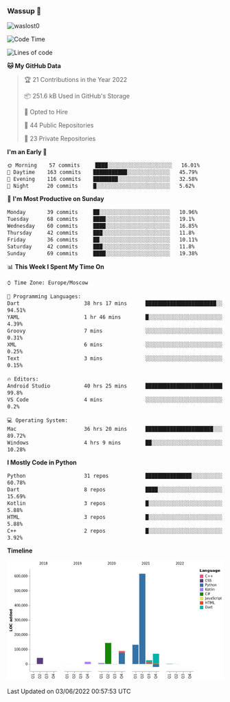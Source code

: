 ### Wassup 👋

<p align="left"> <img src="https://komarev.com/ghpvc/?username=waslost0" alt="waslost0" /></p>

<!--START_SECTION:waka-->
![Code Time](http://img.shields.io/badge/Code%20Time-0%20secs-blue)

![Lines of code](https://img.shields.io/badge/From%20Hello%20World%20I%27ve%20Written-1%20Million%20lines%20of%20code-blue)

**🐱 My GitHub Data** 

> 🏆 21 Contributions in the Year 2022
 > 
> 📦 251.6 kB Used in GitHub's Storage 
 > 
> 💼 Opted to Hire
 > 
> 📜 44 Public Repositories 
 > 
> 🔑 23 Private Repositories  
 > 
**I'm an Early 🐤** 

```text
🌞 Morning    57 commits     ████░░░░░░░░░░░░░░░░░░░░░   16.01% 
🌆 Daytime    163 commits    ███████████░░░░░░░░░░░░░░   45.79% 
🌃 Evening    116 commits    ████████░░░░░░░░░░░░░░░░░   32.58% 
🌙 Night      20 commits     █░░░░░░░░░░░░░░░░░░░░░░░░   5.62%

```
📅 **I'm Most Productive on Sunday** 

```text
Monday       39 commits     ██░░░░░░░░░░░░░░░░░░░░░░░   10.96% 
Tuesday      68 commits     ████░░░░░░░░░░░░░░░░░░░░░   19.1% 
Wednesday    60 commits     ████░░░░░░░░░░░░░░░░░░░░░   16.85% 
Thursday     42 commits     ███░░░░░░░░░░░░░░░░░░░░░░   11.8% 
Friday       36 commits     ██░░░░░░░░░░░░░░░░░░░░░░░   10.11% 
Saturday     42 commits     ███░░░░░░░░░░░░░░░░░░░░░░   11.8% 
Sunday       69 commits     ████░░░░░░░░░░░░░░░░░░░░░   19.38%

```


📊 **This Week I Spent My Time On** 

```text
⌚︎ Time Zone: Europe/Moscow

💬 Programming Languages: 
Dart                     38 hrs 17 mins      ███████████████████████░░   94.51% 
YAML                     1 hr 46 mins        █░░░░░░░░░░░░░░░░░░░░░░░░   4.39% 
Groovy                   7 mins              ░░░░░░░░░░░░░░░░░░░░░░░░░   0.31% 
XML                      6 mins              ░░░░░░░░░░░░░░░░░░░░░░░░░   0.25% 
Text                     3 mins              ░░░░░░░░░░░░░░░░░░░░░░░░░   0.15%

🔥 Editors: 
Android Studio           40 hrs 25 mins      █████████████████████████   99.8% 
VS Code                  4 mins              ░░░░░░░░░░░░░░░░░░░░░░░░░   0.2%

💻 Operating System: 
Mac                      36 hrs 20 mins      ██████████████████████░░░   89.72% 
Windows                  4 hrs 9 mins        ██░░░░░░░░░░░░░░░░░░░░░░░   10.28%

```

**I Mostly Code in Python** 

```text
Python                   31 repos            ███████████████░░░░░░░░░░   60.78% 
Dart                     8 repos             ████░░░░░░░░░░░░░░░░░░░░░   15.69% 
Kotlin                   3 repos             █░░░░░░░░░░░░░░░░░░░░░░░░   5.88% 
HTML                     3 repos             █░░░░░░░░░░░░░░░░░░░░░░░░   5.88% 
C++                      2 repos             █░░░░░░░░░░░░░░░░░░░░░░░░   3.92%

```


**Timeline**

![Chart not found](https://raw.githubusercontent.com/waslost0/waslost0/master/charts/bar_graph.png) 


 Last Updated on 03/06/2022 00:57:53 UTC
<!--END_SECTION:waka-->

